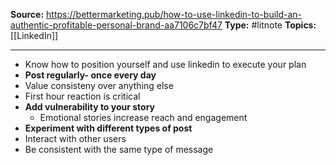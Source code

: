 ---
---
**Source:** https://bettermarketing.pub/how-to-use-linkedin-to-build-an-authentic-profitable-personal-brand-aa7106c7bf47
**Type:** #litnote 
**Topics:** [[LinkedIn]] 

----
- Know how to position yourself and use linkedin to execute your plan
- **Post regularly- once every day**
- Value consisteny over anything else
- First hour reaction is critical
- **Add vulnerability to your story**
	- Emotional stories increase reach and engagement
- **Experiment with different types of post**
- Interact with other users
- Be consistent with the same type of message